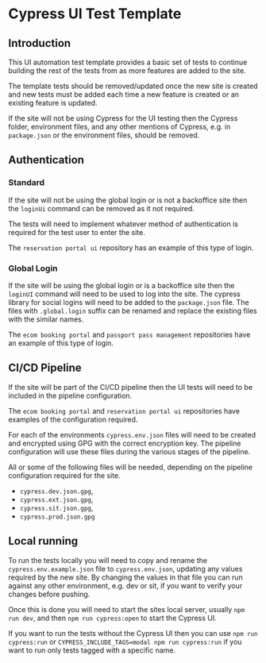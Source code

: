 # Cypress UI Test Template

## Introduction
This UI automation test template provides a basic set of tests to continue building the rest of
the tests from as more features are added to the site.

The template tests should be removed/updated once the new site is created and new tests must
be added each time a new feature is created or an existing feature is updated.

If the site will not be using Cypress for the UI testing then the Cypress folder, environment files,
and any other mentions of Cypress, e.g. in `package.json` or the environment files, should
be removed.

## Authentication
### Standard
If the site will not be using the global login or is not a backoffice site then the `loginUi`
command can be removed as it not required.

The tests will need to implement whatever method of authentication is required for the test user
to enter the site.

The `reservation portal ui` repository has an example of this type of login.

### Global Login
If the site will be using the global login or is a backoffice site then the `loginUI` command will
need to be used to log into the site. The cypress library for social logins will need to be added
to the `package.json` file. The files with `.global.login` suffix can be renamed and replace the
existing files with the similar names.

The `ecom booking portal` and `passport pass management` repositories have an example of this type of login.

## CI/CD Pipeline
If the site will be part of the CI/CD pipeline then the UI tests will need to be included in the
pipeline configuration.

The `ecom booking portal` and `reservation portal ui` repositories have examples of the configuration
required.

For each of the environments `cypress.env.json` files will need to be created and encrypted using
GPG with the correct encryption key. The pipeline configuration will use these files during
the various stages of the pipeline.

All or some of the following files will be needed, depending on the pipeline configuration required
for the site.
* `cypress.dev.json.gpg`,
* `cypress.ext.json.gpg`,
* `cypress.sit.json.gpg`,
* `cypress.prod.json.gpg`

## Local running
To run the tests locally you will need to copy and rename the `cypress.env.example.json` file
to `cypress.env.json`, updating any values required by the new site. By changing the values in that
file you can run against any other environment, e.g. dev or sit, if you want to verify your changes
before pushing.

Once this is done you will need to start the sites local server, usually `npm run dev`, and then
`npm run cypress:open` to start the Cypress UI.

If you want to run the tests without the Cypress UI then you can use
`npm run cypress:run` or `CYPRESS_INCLUDE_TAGS=modal npm run cypress:run` if you want to run only
tests tagged with a specific name.
